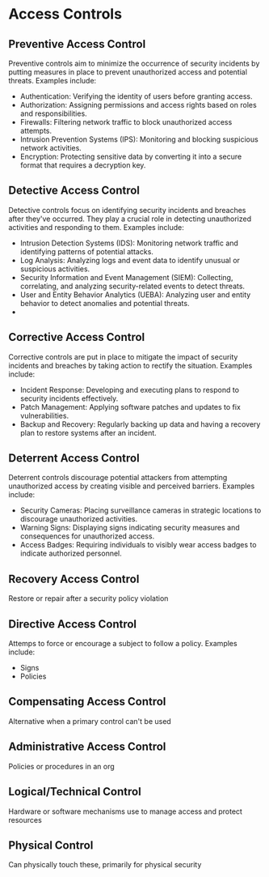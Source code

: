 # Access Controls


## Preventive Access Control
Preventive controls aim to minimize the occurrence of security incidents by putting measures in place to prevent unauthorized access and potential threats. Examples include:
  - Authentication: Verifying the identity of users before granting access.
  - Authorization: Assigning permissions and access rights based on roles and responsibilities.
  - Firewalls: Filtering network traffic to block unauthorized access attempts.
  - Intrusion Prevention Systems (IPS): Monitoring and blocking suspicious network activities.
  - Encryption: Protecting sensitive data by converting it into a secure format that requires a decryption key.

## Detective Access Control
Detective controls focus on identifying security incidents and breaches after they've occurred. They play a crucial role in detecting unauthorized activities and responding to them. Examples include:
  - Intrusion Detection Systems (IDS): Monitoring network traffic and identifying patterns of potential attacks.
  - Log Analysis: Analyzing logs and event data to identify unusual or suspicious activities.
  - Security Information and Event Management (SIEM): Collecting, correlating, and analyzing security-related events to detect threats.
  - User and Entity Behavior Analytics (UEBA): Analyzing user and entity behavior to detect anomalies and potential threats.
  - 
## Corrective Access Control
Corrective controls are put in place to mitigate the impact of security incidents and breaches by taking action to rectify the situation. Examples include:
  - Incident Response: Developing and executing plans to respond to security incidents effectively.
  - Patch Management: Applying software patches and updates to fix vulnerabilities.
  - Backup and Recovery: Regularly backing up data and having a recovery plan to restore systems after an incident.
    
## Deterrent Access Control
Deterrent controls discourage potential attackers from attempting unauthorized access by creating visible and perceived barriers. Examples include:
  - Security Cameras: Placing surveillance cameras in strategic locations to discourage unauthorized activities.
  - Warning Signs: Displaying signs indicating security measures and consequences for unauthorized access.
  - Access Badges: Requiring individuals to visibly wear access badges to indicate authorized personnel.

## Recovery Access Control
Restore or repair after a security policy violation

## Directive Access Control
  Attemps to force or encourage a subject to follow a policy. Examples include:
  - Signs
  - Policies

## Compensating Access Control
Alternative when a primary control can't be used

## Administrative Access Control
Policies or procedures in an org

## Logical/Technical Control
Hardware or software mechanisms use to manage access and protect resources

## Physical Control
Can physically touch these, primarily for physical security



